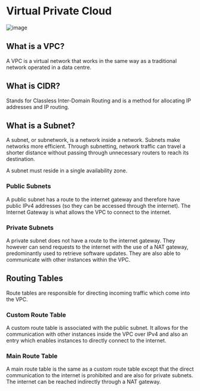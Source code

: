 # Virtual Private Cloud

![image](https://user-images.githubusercontent.com/110126036/187456964-a0f792dd-aae3-4182-a79d-9d9b435566d4.png)

## What is a VPC?

A VPC is a virtual network that works in the same way as a traditional network operated in a data centre. 

## What is CIDR?

Stands for Classless Inter-Domain Routing and is a method for allocating IP addresses and IP routing.

## What is a Subnet?

A subnet, or subnetwork, is a network inside a network. Subnets make networks more efficient. Through subnetting, network traffic can travel a shorter distance without passing through unnecessary routers to reach its destination.

A subnet must reside in a single availability zone.

### Public Subnets

A public subnet has a route to the internet gateway and therefore have public IPv4 addresses (so they can be accessed through the internet). The Internet Gateway is what allows the VPC to connect to the internet.

### Private Subnets

A private subnet does not have a route to the internet gateway. They however can send requests to the internet with the use of a NAT gateway, predominantly used to retrieve software updates. They are also able to communicate with other instances within the VPC.

## Routing Tables

Route tables are responsible for directing incoming traffic which come into the VPC.

### Custom Route Table

A custom route table is associated with the public subnet. It allows for the communication with other instances inside the VPC over IPv4 and also an entry which enables instances to directly connect to the internet.

### Main Route Table

A main route table is the same as a custom route table except that the direct communication to the internet is prohibited and are also for private subnets. The internet can be reached indirectly through a NAT gateway.
